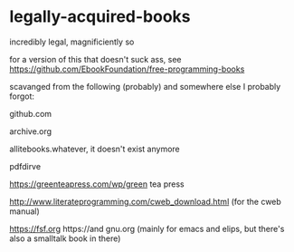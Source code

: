 # legally-acquired-books
incredibly legal, magnificiently so

for a version of this that doesn't suck ass, see https://github.com/EbookFoundation/free-programming-books

scavanged from the following (probably) and somewhere else I probably forgot:

github.com

archive.org

allitebooks.whatever, it doesn't exist anymore

pdfdirve

https://greenteapress.com/wp/green tea press

http://www.literateprogramming.com/cweb_download.html (for the cweb manual)

https://fsf.org https://and gnu.org (mainly for emacs and elips, but there's also a smalltalk book in there)
